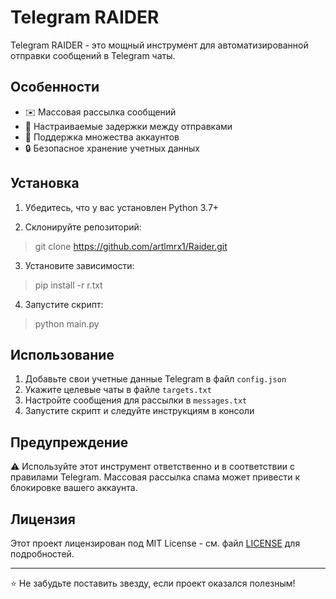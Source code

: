 # Telegram RAIDER

Telegram RAIDER - это мощный инструмент для автоматизированной отправки сообщений в Telegram чаты.

## Особенности

- ✉️ Массовая рассылка сообщений
- 🎯 Настраиваемые задержки между отправками
- 👥 Поддержка множества аккаунтов
- 🔒 Безопасное хранение учетных данных

## Установка

1. Убедитесь, что у вас установлен Python 3.7+

2. Склонируйте репозиторий:

> git clone https://github.com/artlmrx1/Raider.git


3. Установите зависимости:

> pip install -r r.txt


4. Запустите скрипт:

> python main.py


## Использование

1. Добавьте свои учетные данные Telegram в файл `config.json`
2. Укажите целевые чаты в файле `targets.txt`
3. Настройте сообщения для рассылки в `messages.txt`
4. Запустите скрипт и следуйте инструкциям в консоли

## Предупреждение

⚠️ Используйте этот инструмент ответственно и в соответствии с правилами Telegram. Массовая рассылка спама может привести к блокировке вашего аккаунта.

## Лицензия

Этот проект лицензирован под MIT License - см. файл [LICENSE](LICENSE) для подробностей.

---

⭐ Не забудьте поставить звезду, если проект оказался полезным!
